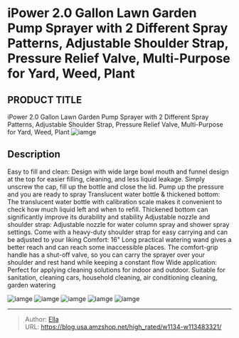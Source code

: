 # iPower 2.0 Gallon Lawn Garden Pump Sprayer with 2 Different Spray Patterns, Adjustable Shoulder Strap, Pressure Relief Valve, Multi-Purpose for Yard, Weed, Plant


## PRODUCT TITLE 

iPower 2.0 Gallon Lawn Garden Pump Sprayer with 2 Different Spray Patterns, Adjustable Shoulder Strap, Pressure Relief Valve, Multi-Purpose for Yard, Weed, Plant
![iamge](https://b2bfiles1.gigab2b.cn/image/wkseller/11829/20230307_867a2e433361aef23fbd5bc6e98692b3.jpg)

## Description

Easy to fill and clean:  Design with wide large bowl mouth and funnel design at the top for easier filling, cleaning, and less liquid leakage. Simply unscrew the cap, fill up the bottle and close the lid. Pump up the pressure and you are ready to spray
Translucent water bottle &amp; thickened bottom:  The translucent water bottle with calibration scale makes it convenient to check how much liquid left and when to refill. Thickened bottom can significantly improve its durability and stability
Adjustable nozzle and shoulder strap:  Adjustable nozzle for water column spray and shower spray settings. Come with a heavy-duty shoulder strap for easy carrying and can be adjusted to your liking
Comfort:  16&#34; Long practical watering wand gives a better reach and can reach some inaccessible places. The comfort-grip handle has a shut-off valve, so you can carry the sprayer over your shoulder and rest hand while keeping a constant flow
Wide application:  Perfect for applying cleaning solutions for indoor and outdoor. Suitable for sanitation, cleaning cars, household cleaning, air conditioning cleaning, garden watering






![iamge](https://b2bfiles1.gigab2b.cn/image/wkseller/11829/20230307_887f884c8df3afedfbb346d20a3267ee.jpg)
![iamge](https://b2bfiles1.gigab2b.cn/image/wkseller/11829/20230307_5963f38e14eac5bf51059aeae6353ede.jpg)
![iamge](https://b2bfiles1.gigab2b.cn/image/wkseller/11829/20230307_e1ab77588d01b455dc8a42165fa30269.jpg)
![iamge](https://b2bfiles1.gigab2b.cn/image/wkseller/11829/20230307_8ad697ae36a39258ae61b3933840fdde.jpg)
![iamge](https://b2bfiles1.gigab2b.cn/image/wkseller/11829/20230307_7882c7c5eb339e8e897031b3bf2191c5.jpg)


---

> Author: [Ella](https://blog.usa.amzshop.net/)  
> URL: https://blog.usa.amzshop.net/high_rated/w1134-w113483321/  

